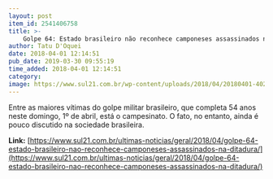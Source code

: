 ```yaml
---
layout: post
item_id: 2541406758
title: >-
    Golpe 64: Estado brasileiro não reconhece camponeses assassinados na ditadura
author: Tatu D'Oquei
date: 2018-04-01 12:14:51
pub_date: 2019-03-30 09:55:19
time_added: 2018-04-01 12:14:51
category: 
image: https://www.sul21.com.br/wp-content/uploads/2018/04/20180401-40228265515_053e677467_z.jpg
---
```


Entre as maiores vítimas do golpe militar brasileiro, que completa 54 anos neste domingo, 1º de abril, está o campesinato. O fato, no entanto, ainda é pouco discutido na sociedade brasileira.

**Link:** [https://www.sul21.com.br/ultimas-noticias/geral/2018/04/golpe-64-estado-brasileiro-nao-reconhece-camponeses-assassinados-na-ditadura/](https://www.sul21.com.br/ultimas-noticias/geral/2018/04/golpe-64-estado-brasileiro-nao-reconhece-camponeses-assassinados-na-ditadura/)

